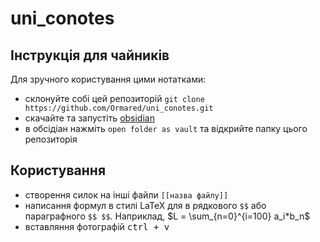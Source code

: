 # uni_conotes
## Інструкція для чайників
Для зручного користування цими нотатками:
- склонуйте собі цей репозиторій `git clone https://github.com/Ormared/uni_conotes.git`
- скачайте та запустіть [obsidian](https://obsidian.md/download)
- в обсідіан нажміть `open folder as vault` та відкрийте папку цього репозиторія

## Користування
- створення силок на інші файли `[[назва файлу]]`
- написання формул в стилі LaTeX для в рядкового `$$` або параграфного  `$$ $$`. Наприклад, $L = \sum_{n=0}^{i=100} a_i*b_n$ 
- вставляння фотографій <kbd>ctrl + v</kbd>  
